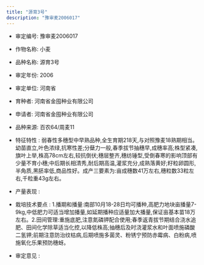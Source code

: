 ```yaml
---
title: "源育3号"
description: "豫审麦2006017"
---
```

* 审定编号:  豫审麦2006017

*  作物名称:  小麦

*  品种名称:  源育3号

*  审定年份:  2006

*  审定单位:  河南省

* 育种者:  河南省金囤种业有限公司

*  申请者:  河南省金囤种业有限公司

*  品种来源:  百农64/周麦11

*  特征特性 : 
弱春性多穗型中早熟品种,全生育期218天,与对照豫麦18熟期相当。幼苗直立,叶色浓绿,抗寒性差;分蘖力一般,春季拔节抽穗早,成穗率高;株型紧凑,旗叶上举,株高78cm左右,较抗倒伏;穗层整齐,穗纺锤型,受倒春寒的影响顶部有少量不育小穗;中后期长相清秀,耐后期高温,灌浆充分,成熟落黄好;籽粒卵圆形,半角质,黑胚率低,商品性好。成产三要素为:亩成穗数41万左右,穗粒数33粒左右,千粒重43g左右。
 
*  产量表现 : 


*  栽培技术要点 : 
1.播期和播量:南部10月18-28日均可播种,高肥力地块亩播量7-9kg,中低肥力可适当增加播量,如延期播种应适量加大播量,保证亩基本苗18万左右。2.田间管理:重施底肥,注意氮磷钾配合使用;春季返青拔节期结合浇水追肥、田间化学除草适当化控,以降低株高;抽穗后及时浇灌浆水和叶面喷施磷酸二氢钾;前期注意防治纹枯病,后期喷施多菌灵、粉锈宁预防赤霉病、白粉病,喷施氧化乐果预防穗蚜。

*  审定意见 : 

